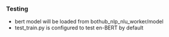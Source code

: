### Testing
- bert model will be loaded from bothub_nlp_nlu_worker/model
- test_train.py is configured to test en-BERT by default
